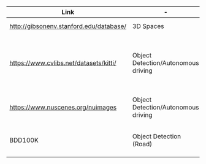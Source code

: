 | Link | - | Description |
| - | - | -| 
| http://gibsonenv.stanford.edu/database/ | 3D Spaces | A big dataset 
| https://www.cvlibs.net/datasets/kitti/ | Object Detection/Autonomous driving | Multiple datasets for autonomous driving and (road) object detection |
| https://www.nuscenes.org/nuimages | Object Detection/Autonomous driving | Also includes temporal data |
| BDD100K | Object Detection (Road) | Crowd sourced with a lot of varying data |
